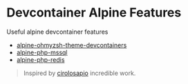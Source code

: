 # Devcontainer Alpine Features
Useful alpine devcontainer features

- [alpine-ohmyzsh-theme-devcontainers](https://github.com/quentindion/devcontainers-features/tree/main/src/alpine-ohmyzsh-theme-devcontainers)
- [alpine-php-mssql](https://github.com/quentindion/devcontainers-features/tree/main/src/alpine-php-mssql)
- [alpine-php-redis](https://github.com/quentindion/devcontainers-features/tree/main/src/alpine-php-redis)

> Inspired by [cirolosapio](https://github.com/cirolosapio/devcontainers-features) incredible work.
